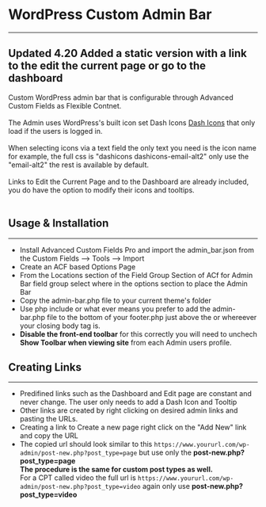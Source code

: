 # WordPress Custom Admin Bar
---
Updated 4.20 Added a static version with a link to the edit the current page or go to the dashboard
---
Custom WordPress admin bar that is configurable through Advanced Custom Fields as Flexible Contnet.<br /><br />
The Admin uses WordPress's built icon set Dash Icons [Dash Icons](https://developer.wordpress.org/resource/dashicons/) that only load if the users is logged in.<br /><br />
When selecting icons via a text field the only text you need is the icon name for example, the full css is "dashicons dashicons-email-alt2" only use the "email-alt2" the rest is
available by default. <br /><br />
Links to Edit the Current Page and to the Dashboard are already included, you do have the option to modify their icons and tooltips.<br /><br />

## Usage & Installation
---
- Install Advanced Custom Fields Pro and import the admin_bar.json from the Custom Fields --> Tools --> Import
- Create an ACF based Options Page
- From the Locations section of the Field Group Section of ACf for Admin Bar field group select where in the options section to place the Admin Bar
- Copy the admin-bar.php file to your current theme's folder
- Use php include or what ever means you prefer to add the admin-bar.php file to the bottom of your footer.php just above the </body> or whereever your closing body tag is.
- **Disable the front-end toolbar** for this correctly you will need to unchech **Show Toolbar when viewing site** from each Admin users profile.

## Creating Links
---
- Predifined links such as the Dashboard and Edit page are constant and never change. The user only needs to add a Dash Icon and Tooltip
- Other links are created by right clicking on desired admin links and pasting the URLs.
- Creating a link to Create a new page right click on the "Add New" link and copy the URL
- The copied url should look similar to this `https://www.yoururl.com/wp-admin/post-new.php?post_type=page` but use only the **post-new.php?post_type=page** <br />
**The procedure is the same for custom post types as well.**<br />
For a CPT called video the full url is `https://www.yoururl.com/wp-admin/post-new.php?post_type=video` again only use **post-new.php?post_type=video**
